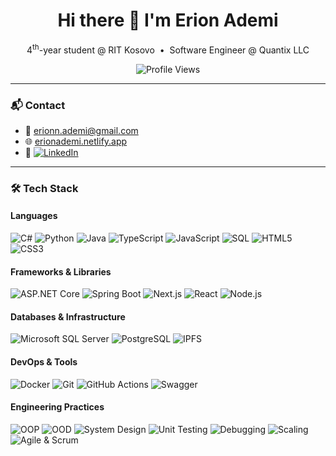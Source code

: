 <div align="center">
  <h1>Hi there 👋 I'm Erion Ademi</h1>
  <p>
    4<sup>th</sup>-year student @ RIT Kosovo &nbsp;•&nbsp; Software Engineer @ Quantix LLC
  </p>
  <img alt="Profile Views" src="https://komarev.com/ghpvc/?username=erionademi&label=Profile%20views&color=0e75b6&style=flat" />
</div>

---

### 📬 Contact
- 📧 erionn.ademi@gmail.com  
- 🌐 [erionademi.netlify.app](https://erionademi.netlify.app)  
- 🔗 [![LinkedIn](https://img.shields.io/badge/LinkedIn-Profile-blue?logo=linkedin&style=flat-square&logoColor=white)](https://www.linkedin.com/in/erion-ademi-b730a1230/)

---

### 🛠 Tech Stack

#### Languages  
![C#](https://img.shields.io/badge/-C%23-239120?logo=c-sharp&logoColor=white&style=flat)
![Python](https://img.shields.io/badge/-Python-3776AB?logo=python&logoColor=white&style=flat)
![Java](https://img.shields.io/badge/-Java-007396?logo=java&logoColor=white&style=flat)
![TypeScript](https://img.shields.io/badge/-TypeScript-3178C6?logo=typescript&logoColor=white&style=flat)
![JavaScript](https://img.shields.io/badge/-JavaScript-F7DF1E?logo=javascript&logoColor=black&style=flat)
![SQL](https://img.shields.io/badge/-SQL-336791?logo=postgresql&logoColor=white&style=flat)
![HTML5](https://img.shields.io/badge/-HTML5-E34F26?logo=html5&logoColor=white&style=flat)
![CSS3](https://img.shields.io/badge/-CSS3-1572B6?logo=css3&logoColor=white&style=flat)

#### Frameworks & Libraries  
![ASP.NET Core](https://img.shields.io/badge/-ASP.NET%20Core-512BD4?logo=.net&logoColor=white&style=flat)
![Spring Boot](https://img.shields.io/badge/-Spring%20Boot-6DB33F?logo=spring-boot&logoColor=white&style=flat)
![Next.js](https://img.shields.io/badge/-Next.js-000000?logo=next.js&logoColor=white&style=flat)
![React](https://img.shields.io/badge/-React-61DAFB?logo=react&logoColor=black&style=flat)
![Node.js](https://img.shields.io/badge/-Node.js-339933?logo=node.js&logoColor=white&style=flat)

#### Databases & Infrastructure  
![Microsoft SQL Server](https://img.shields.io/badge/-SQL%20Server-CC2927?logo=microsoft-sql-server&logoColor=white&style=flat)
![PostgreSQL](https://img.shields.io/badge/-PostgreSQL-336791?logo=postgresql&logoColor=white&style=flat)
![IPFS](https://img.shields.io/badge/-IPFS-65C2CB?logo=ipfs&logoColor=white&style=flat)

#### DevOps & Tools
![Docker](https://img.shields.io/badge/-Docker-2496ED?logo=docker&logoColor=white&style=flat)
![Git](https://img.shields.io/badge/-Git-F05032?logo=git&logoColor=white&style=flat)
![GitHub Actions](https://img.shields.io/badge/-GitHub%20Actions-2088FF?logo=github-actions&logoColor=white&style=flat)
![Swagger](https://img.shields.io/badge/-Swagger/OpenAPI-85EA2D?logo=swagger&logoColor=black&style=flat)

#### Engineering Practices  
![OOP](https://img.shields.io/badge/-OOP-ff9800?style=flat)
![OOD](https://img.shields.io/badge/-OOD-8A2BE2?style=flat)
![System Design](https://img.shields.io/badge/-System%20Design-ff6f00?style=flat)
![Unit Testing](https://img.shields.io/badge/-Unit%20Testing-32CD32?style=flat)
![Debugging](https://img.shields.io/badge/-Debugging-32CD32?style=flat)
![Scaling](https://img.shields.io/badge/-Scaling-00BFFF?style=flat)
![Agile & Scrum](https://img.shields.io/badge/-Agile%20&%20Scrum-00599C?style=flat)
